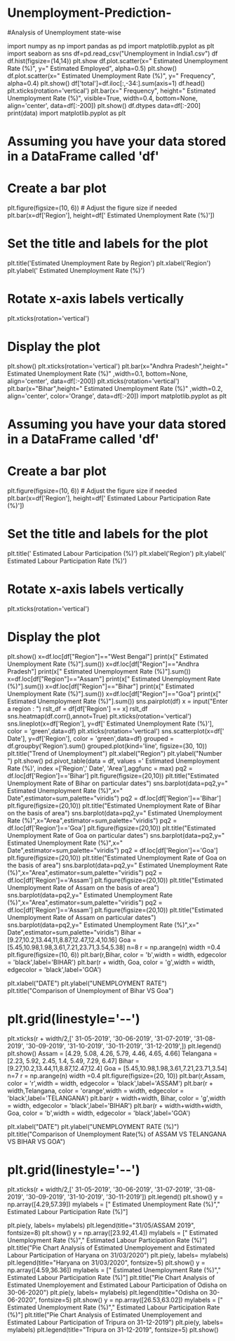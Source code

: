 # Unemployment-Prediction-
#Analysis of Unemployment state-wise


import numpy as np
import pandas as pd
import matplotlib.pyplot as plt
import seaborn as sns
df=pd.read_csv("Unemployment in India1.csv")
df
df.hist(figsize=(14,14))
plt.show
df.plot.scatter(x=" Estimated Unemployment Rate (%)", y=" Estimated Employed", alpha=0.5)
plt.show()
df.plot.scatter(x=" Estimated Unemployment Rate (%)", y=" Frequency", alpha=0.4)
plt.show()
df['total']=df.iloc[:,-34:].sum(axis=1)
df.head()
plt.xticks(rotation='vertical') 
plt.bar(x=" Frequency", height=" Estimated Unemployment Rate (%)", visible=True, width=0.4, bottom=None, align='center', data=df[:-200])
plt.show()
df.dtypes
data=df[:-200]
print(data)
import matplotlib.pyplot as plt

# Assuming you have your data stored in a DataFrame called 'df'

# Create a bar plot
plt.figure(figsize=(10, 6))  # Adjust the figure size if needed
plt.bar(x=df['Region'], height=df[' Estimated Unemployment Rate (%)'])

# Set the title and labels for the plot
plt.title('Estimated Unemployment Rate by Region')
plt.xlabel('Region')
plt.ylabel(' Estimated Unemployment Rate (%)')

# Rotate x-axis labels vertically
plt.xticks(rotation='vertical')

# Display the plot
plt.show()
plt.xticks(rotation='vertical') 
plt.bar(x="Andhra Pradesh",height=" Estimated Unemployment Rate (%)" ,width=0.1, bottom=None, align='center', data=df[:-200])
plt.xticks(rotation='vertical') 
plt.bar(x="Bihar",height=" Estimated Unemployment Rate (%)" ,width=0.2, align='center', color='Orange', data=df[:-20])
import matplotlib.pyplot as plt

# Assuming you have your data stored in a DataFrame called 'df'

# Create a bar plot
plt.figure(figsize=(10, 6))  # Adjust the figure size if needed
plt.bar(x=df['Region'], height=df[' Estimated Labour Participation Rate (%)'])

# Set the title and labels for the plot
plt.title(' Estimated Labour Participation (%)')
plt.xlabel('Region')
plt.ylabel(' Estimated Labour Participation Rate (%)')

# Rotate x-axis labels vertically
plt.xticks(rotation='vertical')

# Display the plot
plt.show()
x=df.loc[df["Region"]=="West Bengal"]
print(x[" Estimated Unemployment Rate (%)"].sum())
x=df.loc[df["Region"]=="Andhra Pradesh"]
print(x[" Estimated Unemployment Rate (%)"].sum())
x=df.loc[df["Region"]=="Assam"]
print(x[" Estimated Unemployment Rate (%)"].sum())
x=df.loc[df["Region"]=="Bihar"]
print(x[" Estimated Unemployment Rate (%)"].sum())
x=df.loc[df["Region"]=="Goa"]
print(x[" Estimated Unemployment Rate (%)"].sum())
sns.pairplot(df)
x = input("Enter a region : ")
rslt_df = df[df['Region'] == x]
rslt_df
sns.heatmap(df.corr(),annot=True)
plt.xticks(rotation='vertical')
sns.lineplot(x=df['Region'], y=df[' Estimated Unemployment Rate (%)'], color = 'green',data=df)
plt.xticks(rotation='vertical')
sns.scatterplot(x=df[' Date'], y=df['Region'], color = 'green',data=df)
grouped = df.groupby('Region').sum()
grouped.plot(kind='line', figsize=(30, 10))
plt.title("Trend of Unemployment")
plt.xlabel("Region")
plt.ylabel("Number ")
plt.show()
pd.pivot_table(data = df, values =' Estimated Unemployment Rate (%)', index =['Region',' Date', 'Area'],aggfunc = max)
pq2 = df.loc[df['Region']=='Bihar']
plt.figure(figsize=(20,10))
plt.title("Estimated Unemployment Rate of Bihar on particular dates")
sns.barplot(data=pq2,y=" Estimated Unemployment Rate (%)",x=" Date",estimator=sum,palette="viridis")
pq2 = df.loc[df['Region']=='Bihar']
plt.figure(figsize=(20,10))
plt.title("Estimated Unemployment Rate of Bihar on the basis of area")
sns.barplot(data=pq2,y=" Estimated Unemployment Rate (%)",x="Area",estimator=sum,palette="viridis")
pq2 = df.loc[df['Region']=='Goa']
plt.figure(figsize=(20,10))
plt.title("Estimated Unemployment Rate of Goa on particular dates")
sns.barplot(data=pq2,y=" Estimated Unemployment Rate (%)",x=" Date",estimator=sum,palette="viridis")
pq2 = df.loc[df['Region']=='Goa']
plt.figure(figsize=(20,10))
plt.title("Estimated Unemployment Rate of Goa on the basis of area")
sns.barplot(data=pq2,y=" Estimated Unemployment Rate (%)",x="Area",estimator=sum,palette="viridis")
pq2 = df.loc[df['Region']=='Assam']
plt.figure(figsize=(20,10))
plt.title("Estimated Unemployment Rate of Assam on the basis of area")
sns.barplot(data=pq2,y=" Estimated Unemployment Rate (%)",x="Area",estimator=sum,palette="viridis")
pq2 = df.loc[df['Region']=='Assam']
plt.figure(figsize=(20,10))
plt.title("Estimated Unemployment Rate of Assam on particular dates")
sns.barplot(data=pq2,y=" Estimated Unemployment Rate (%)",x=" Date",estimator=sum,palette="viridis")
Bihar = [9.27,10.2,13.44,11,8.87,12.47,12.4,10.16]
Goa = [5.45,10.98,1.98,3.61,7.21,23.71,3.54,5.38]
n=8
r = np.arange(n)
width =0.4
plt.figure(figsize=(10, 6))
plt.bar(r,Bihar, color = 'b',width = width, edgecolor = 'black',label='BIHAR')
plt.bar(r + width, Goa, color = 'g',width = width, edgecolor = 'black',label='GOA')

plt.xlabel("DATE")
plt.ylabel("UNEMPLOYMENT RATE")
plt.title("Comparison of Unemployment of Bihar VS Goa")

# plt.grid(linestyle='--')
plt.xticks(r + width/2,[' 31-05-2019',
 '30-06-2019',
 '31-07-2019',
 '31-08-2019',
 '30-09-2019',
 '31-10-2019',
 '30-11-2019',
 '31-12-2019',])
plt.legend()
plt.show()
Assam = [4.29,
5.08,
4.26,
5.79,
4.46,
4.65,
4.66]
Telangana = [2.23,
5.92,
2.45,
1.4,
5.49,
7.29,
6.47]
Bihar = [9.27,10.2,13.44,11,8.87,12.47,12.4]
Goa = [5.45,10.98,1.98,3.61,7.21,23.71,3.54]
n=7
r = np.arange(n)
width =0.4
plt.figure(figsize=(20, 10))
plt.bar(r,Assam, color = 'r',width = width, edgecolor = 'black',label='ASSAM')
plt.bar(r + width,Telangana, color = 'orange',width = width, edgecolor = 'black',label='TELANGANA')
plt.bar(r + width+width, Bihar, color = 'g',width = width, edgecolor = 'black',label='BIHAR')
plt.bar(r + width+width+width, Goa, color = 'b',width = width, edgecolor = 'black',label='GOA')

plt.xlabel("DATE")
plt.ylabel("UNEMPLOYMENT RATE (%)")
plt.title("Comparison of Unemployment Rate(%) of ASSAM VS TELANGANA VS BIHAR VS GOA")

# plt.grid(linestyle='--')
plt.xticks(r + width/2,[' 31-05-2019',
 '30-06-2019',
 '31-07-2019',
 '31-08-2019',
 '30-09-2019',
 '31-10-2019',
 '30-11-2019'])
plt.legend()
plt.show()
y = np.array([4.29,57.39])
mylabels = [" Estimated Unemployment Rate (%)"," Estimated Labour Participation Rate (%)"]

plt.pie(y, labels= mylabels)
plt.legend(title="31/05/ASSAM 2019", fontsize=8)
plt.show() 
y = np.array([23.92,41.4])
mylabels = [" Estimated Unemployment Rate (%)"," Estimated Labour Participation Rate (%)"]
plt.title("Pie Chart Analysis of Estimated Unemployement and Estimated Labour Participation of Haryana on 31/03/2020")
plt.pie(y, labels= mylabels)
plt.legend(title="Haryana on 31/03/2020", fontsize=5)
plt.show() 
y = np.array([4.59,36.36])
mylabels = [" Estimated Unemployment Rate (%)"," Estimated Labour Participation Rate (%)"]
plt.title("Pie Chart Analysis of Estimated Unemployement and Estimated Labour Participation of Odisha on  30-06-2020")
plt.pie(y, labels= mylabels)
plt.legend(title="Odisha on  30-06-2020", fontsize=5)
plt.show() 
y = np.array([26.53,63.02])
mylabels = [" Estimated Unemployment Rate (%)"," Estimated Labour Participation Rate (%)"]
plt.title("Pie Chart Analysis of Estimated Unemployement and Estimated Labour Participation of Tripura on 31-12-2019")
plt.pie(y, labels= mylabels)
plt.legend(title="Tripura on 31-12-2019", fontsize=5)
plt.show() 







